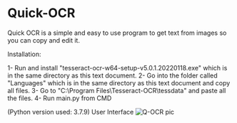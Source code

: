 # Quick-OCR
Quick OCR is a simple and easy to use program to get text from images so you can copy and edit it.

Installation:

1- Run and install "tesseract-ocr-w64-setup-v5.0.1.20220118.exe" which is in the same directory as this text document.
2- Go into the folder called "Languages" ​​which is in the same directory as this text document and copy all files.
3- Go to "C:\Program Files\Tesseract-OCR\tessdata" and paste all the files.
4- Run main.py from CMD

(Python version used: 3.7.9)
User Interface
![Q-OCR pic](https://user-images.githubusercontent.com/73500243/155821957-aababa2b-c2da-4c96-8a0e-6611ce0b3df7.jpg)

